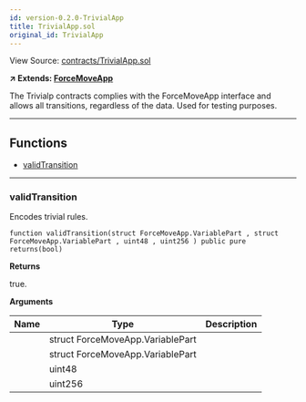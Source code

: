 ```yaml
---
id: version-0.2.0-TrivialApp
title: TrivialApp.sol
original_id: TrivialApp
---
```


View Source: [contracts/TrivialApp.sol](https://github.com/statechannels/monorepo/tree/master/packages/nitro-protocol/contracts/TrivialApp.sol)

**↗ Extends: [ForceMoveApp](ForceMoveApp.md)**

The Trivialp contracts complies with the ForceMoveApp interface and allows all transitions, regardless of the data. Used for testing purposes.

---

## Functions

- [validTransition](#validtransition)

---

### validTransition

Encodes trivial rules.

```solidity
function validTransition(struct ForceMoveApp.VariablePart , struct ForceMoveApp.VariablePart , uint48 , uint256 ) public pure
returns(bool)
```

**Returns**

true.

**Arguments**

| Name        | Type           | Description  |
| ------------- |------------- | -----|
|  | struct ForceMoveApp.VariablePart |  | 
|  | struct ForceMoveApp.VariablePart |  | 
|  | uint48 |  | 
|  | uint256 |  | 

